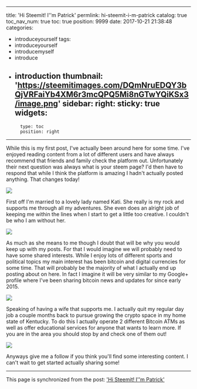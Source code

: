 
---
title: 'Hi Steemit! I''m Patrick'
permlink: hi-steemit-i-m-patrick
catalog: true
toc_nav_num: true
toc: true
position: 9999
date: 2017-10-21 21:38:48
categories:
- introduceyourself
tags:
- introduceyourself
- introducemyself
- introduce
- introduction
thumbnail: 'https://steemitimages.com/DQmNruEDQY3bQjVRFaiYb4XM6r3mcQPQ5Mi8nGTwYQiKSx3/image.png'
sidebar:
    right:
        sticky: true
widgets:
    -
        type: toc
        position: right
---


While this is my first post, I've actually been around here for some time. I've enjoyed reading content from a lot of different users and have always recommend that friends and family check the platform out. Unfortunately their next question was always what is your steem page? I'd then have to respond that while I think the platform is amazing I hadn't actually posted anything. That changes today!

![](https://steemitimages.com/DQmNruEDQY3bQjVRFaiYb4XM6r3mcQPQ5Mi8nGTwYQiKSx3/image.png)

First off I'm married to a lovely lady named Kati. She really is my rock and supports me through all my adventures. She even does an alright job of keeping me within the lines when I start to get a little too creative. I couldn't be who I am without her.

![](https://steemitimages.com/DQmTQpoEW9D4Nps6wo2bX9QB8oubBtkS6YRVSRoQk64TwHQ/image.png)

As much as she means to me though I doubt that will be why you would keep up with my posts. For that I would imagine we will probably need to have some shared interests.  While I enjoy lots of different sports and political topics my main interest has been bitcoin and digital currencies for some time. That will probably be the majority of what I actually end up posting about on here. In fact I imagine it will be very similar to my Google+ profile where I've been sharing bitcoin news and updates for since early 2015. 

![](https://steemitimages.com/DQmRxyfzCHXZFy76BUfSYMzB9DimHqbZqwntMrWmC1z1vPp/image.png)

Speaking of having a wife that supports me. I actually quit my regular day job a couple months back to pursue growing the crypto space in my home state of Kentucky. To do this I actually operate 2 different Bitcoin ATMs as well as offer educational services for anyone that wants to learn more.  If you are in the area you should stop by and check one of them out! 

![](https://steemitimages.com/DQmP8qmtZ6YQKLXwM25CcrBazu7P75Cpxco29t7uM6Y9uPH/image.png)

Anyways give me a follow if you think you'll find some interesting content. I can't wait to get started actually sharing some!

- - -

This page is synchronized from the post: ['Hi Steemit! I''m Patrick'](https://steemit.com/@patrickulrich/hi-steemit-i-m-patrick)
